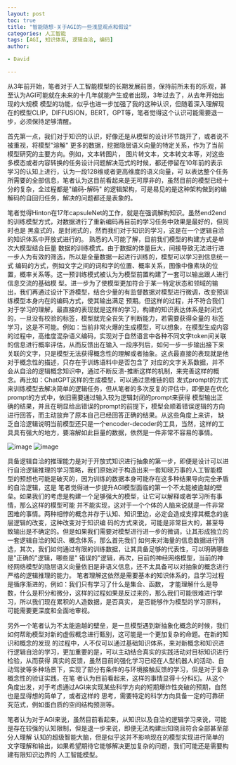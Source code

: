```yaml
---
layout: post
toc: true
title: "智能随想-关于AGI的一些浅显观点和假设"
categories: 人工智能
tags: [AGI, 知识体系, 逻辑自洽, 编码]
author:

- David

---
```


从3年前开始，笔者对于人工智能模型的长期发展前景，保持前所未有的乐观，甚至认为AGI可能就在未来的十几年就能产生或者出现，3年过去了，从去年开始出现的大规模
模型的功能，似乎也进一步加强了我的这种认识，但随着深入理解现在的模型CLIP，DIFFUSION，BERT，GPT等，笔者觉得这个认识可能需要退一步，必须保持足够清醒。

首先第一点，我们对于知识的认识，好像还是从模型的设计环节跳开了，或者说不被重视，将模型"溶解"
更多的数据，挖掘隐层语义向量的特定关系，作为了当前模型研究的主要方向。例如，文本转图片，
图片转文本，文本转文本等，对这些多模态或者内容转换的任务设计问题解决范式的时候，都还停留在10年前的表示学习的认知上进行，认为一段128维或者更高维度的语义向量，可
以表达整个任务所需要的全部信息，笔者认为这目前看起来是无可厚非的，虽然目前的模型已经十分的复杂，全过程都是"编码-解码"
的逻辑架构，可是易见的是这种架构做到的编解码的自回归任务，解决的问题都还是表象的。

笔者觉得Hinton在17年capsuleNet的工作，就是在强调解构知识。虽然end2end的训练模型方式，对数据进行了重新编码再目前的学习任务中效果是最好的，但同时也是
黑盒式的，是封闭式的，然而我们对于知识的学习，这是在一个逻辑自洽的知识体系中开放式进行的。 熟悉的人可能了解，目前我们模型的构建方式是单次大模型结合巨量
数据的训练模式。由于数据的体量巨大，间接导致无法进行进一步人为有效的筛选，所以是全量数据一起进行训练的，模型可以学习到信息统一式
编码的方式，例如文字之间的词和字的位置、概率关系，图像中像素块的位置，概率关系等。这一预训练模式被认为为模型前置构建了一套可以输出跟人进行信息交流的基础模
型。进一步为了使模型更加符合于某一特定状态和领域的输出，我们再通过设计下游模型，结合少量的有监督数据对模型进行微调，改变预训练模型本身内在的编码方式，使其输出满足
预期。但这样的过程，并不符合我们对于学习的理解，最直接的表现就是这样的学习，构建的知识表达体系是封闭式的，一旦没有校验的标签，模型就完全丧失了判断能力，若需要获得全量的
标签学习，这是不可能。例如：当前非常火爆的生成模型，可以想象，在模型生成内容的过程中，高维度混杂语义编码，实现对于自然语言中各种不同文字token间关联的信息进行概率评估，从而反馈出在输入
一段序列后，如何一步一步输出接下来关联的文字，只是模型无法获得概念性的理解或者抽象。这点最直接的表现就是他对于概念性的描述，只存在于训练语料中是否包含了
对应的文字关系数据，并不会从自洽的逻辑概念知识中，通过不断反溃-推断这样的机制，来完善这样的概念。再比如：ChatGPT这样的生成模型，可以通过思维链的启
发式prompt的方式来训练模型去解决简单的逻辑任务，但从笔者的多次反复的评估中，即便是在优化prompt的方式中，依旧需要通过输入较为逻辑封闭的prompt来获得
模型输出正确的结果，并且在明显给出错误的prompt的前提下，模型会顺着错误逻辑的方向进行回答，而主动放弃了原本自己已经回答正确的结果。从这些角度上来讲，
缺乏自洽逻辑说明当前模型还只是一个encoder-decoder的工具，当然，这样的工具具有强大的地方，要溶解如此巨量的数据，依然是一件非常不容易的事情。

![image](https://thumbnail1.baidupcs.com/thumbnail/d9fc8b45bp5e6fa888719b9abef06f0e?fid=1260329066-250528-562401397999033&rt=pr&sign=FDTAER-DCb740ccc5511e5e8fedcff06b081203-sTYLI5zFtN2izaNbncdwTZOzBZE%3d&expires=8h&chkbd=0&chkv=0&dp-logid=9123696939382996897&dp-callid=0&time=1676422800&size=c1280_u720&quality=90&vuk=1260329066&ft=image&autopolicy=1)
![image](https://thumbnail1.baidupcs.com/thumbnail/32883677cib9b3b50d1fee8a7beea2ff?fid=1260329066-250528-113707552978799&rt=pr&sign=FDTAER-DCb740ccc5511e5e8fedcff06b081203-woA9pmIRlm2CUdhbX1DgiHZV9Xw%3d&expires=8h&chkbd=0&chkv=0&dp-logid=9123696939382996897&dp-callid=0&time=1676422800&size=c1280_u720&quality=90&vuk=1260329066&ft=image&autopolicy=1)


具备逻辑自洽的推理能力是对于开放式知识进行抽象的第一步，即便是设计可以进行自洽逻辑推理的学习策略，我们原始对于构造出来一套知晓万事的人工智能模
型的预想也可能是破灭的，因为训练的数据本身可能存在这多种结果导向完全矛盾的自洽逻辑，这是
笔者觉得进一步提升AGI模型面临的第一个不太能被逾越的壁垒。如果我们的考虑是构建一个足够强大的模型，让它可以解释或者学习所有事情，那么这样的模型可能
并不能实现，这对于一个个体的人脑来说就是一件非常困难的事情。两种相悖的概念并存于认知、知识里边，必定会造成支撑其概念的底层逻辑的改变，这种改变对于知识编
码的方式来说，可能是非常巨大的，甚至导致输出是不确定的。但是如果我们需要对模型进行进一步的微调，让其形成独立的一套逻辑自洽的知识、概念体系，那么首先我们
如何来对海量的信息数据进行筛选，其次，我们如何通过有限的训练数据，让其具备足够的代表性，可以明确哪些是"正确的"逻辑，哪些是"
错误的"逻辑，再次，目前的神经网络模型，当前的神经网络模型的隐层语义向量依旧是非语义信息，还不太具备可以对抽象的概念进行严格的逻辑推理的能力。
笔者理解这依然是需要基本的知识体系的，且学习过程是循序渐进的，例如：我们只有学习了什么是集合、函数，
才能理解什么是导数，什么是积分和微分，这样的过程如果是反过来的，那么我们可能很难进行学习，所以我们现在累积的人造数据，是否真实，
是否能够作为模型的学习原料，可能需要更深度和全面地审视。

另外一个笔者认为不太能逾越的壁垒，是一旦模型遇到新抽象化概念的时候，我们如何帮助模型对新的虚假概念进行甄别，这可能是一个更加复杂的命题。在新的知识和概念的发现
的过程中，人不仅可以通过基础知识体系，来对新概念和知识进行逻辑自洽的学习，更加重要的是，可以主动结合真实的实践活动对目标知识进行检验，从而获得
真实的反馈，虽然目前的强化学习已经在人型机器人的活动、自动驾驶等多种场景下，实现了部分有条件的与环境接触反馈的学习，但是对于复杂概念性的验证实践，在笔
者认为目前看起来，这样的事情显得十分科幻。从这个角度出发，对于考虑通过AGI来实现某些科学方向的短期爆炸性突破的预期，自然也是显得想的简单了，或者这样的
思考，需要特定的科学方向具备一定的可靠研究范式，例如蛋白质的空间结构预测等。

笔者认为对于AGI来说，虽然目前看起来，从知识以及自洽的逻辑学习来说，可能是存在较强的认知限制，但是退一步来说，即便无法构建出知晓且符合全部甚至部分人理解
认知的超级智能大脑，但是似乎这并不影响现在的模型实现进行简单的文字理解和输出，如果希望期待它能够解决更加复杂的问题，我们可能还是需要构建有限知识边界的
人工智能模型。
